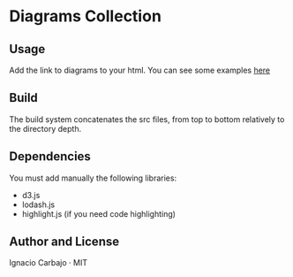 # Diagrams Collection

## Usage

Add the link to diagrams to your html. You can see some examples [here](http://igncp-sketchbook.herokuapp.com)
 
## Build

The build system concatenates the src files, from top to bottom relatively to the directory depth.

## Dependencies

You must add manually the following libraries:
- d3.js
- lodash.js
- highlight.js (if you need code highlighting)

## Author and License

Ignacio Carbajo · MIT